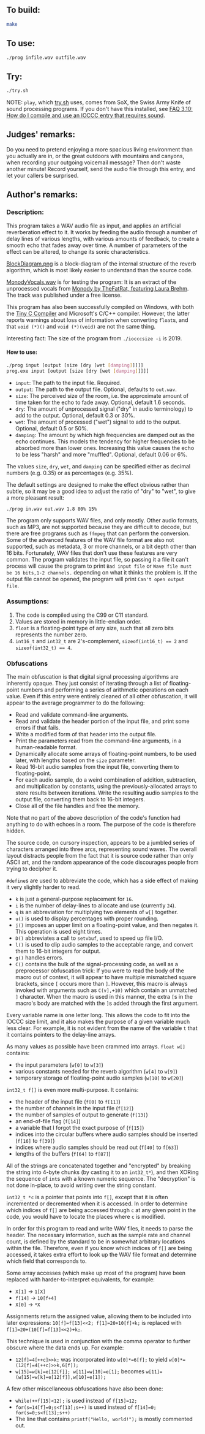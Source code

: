 ## To build:

```sh
make
```


## To use:

```sh
./prog infile.wav outfile.wav
```


## Try:

```sh
./try.sh
```


NOTE: `play`, which [try.sh](try.sh) uses, comes from SoX, the Swiss Army Knife
of sound processing programs.  If you don't have this installed, see [FAQ 3.10:
How do I compile and use an IOCCC entry that requires sound](../../faq.html#sox).


## Judges' remarks:

Do you need to pretend enjoying a more spacious living environment than you
actually are in, or the great outdoors with mountains and canyons, when
recording your outgoing voicemail message?  Then don't waste another minute!
Record yourself, send the audio file through this entry, and let your callers be
surprised.


## Author's remarks:

### Description:

This program takes a WAV audio file as input, and applies an artificial
reverberation effect to it. It works by feeding the audio through a number of
delay lines of various lengths, with various amounts of feedback, to create a
smooth echo that fades away over time. A number of parameters of the effect can
be altered, to change its sonic characteristics.

[BlockDiagram.png](BlockDiagram.png) is a block-diagram of the internal
structure of the reverb algorithm, which is most likely easier to understand
than the source code.

[MonodyVocals.wav](MonodyVocals.wav) is for testing the program: It is an
extract of the unprocessed vocals from [Monody by TheFatRat, featuring Laura
Brehm](https://www.youtube.com/watch?v=B7xai5u_tnk). The track was published
under a free license.

This program has also been successfully compiled on Windows, with both the [Tiny
C Compiler](https://bellard.org/tcc/) and Microsoft's C/C++ compiler. However,
the latter reports warnings about loss of information when converting `float`s,
and that `void (*)()` and `void (*)(void)` are not the same thing.

Interesting fact: The size of the program from `./iocccsize -i` is 2019.


#### How to use:

```sh
./prog input [output [size [dry [wet [damping]]]]]
prog.exe input [output [size [dry [wet [damping]]]]]
```

* `input`: The path to the input file. Required.
* `output`: The path to the output file. Optional, defaults to `out.wav`.
* `size`: The perceived size of the room, i.e. the approximate amount of time
taken for the echo to fade away. Optional, default 1.6 seconds.
* `dry`: The amount of unprocessed signal ("dry" in audio terminology) to add to
the output. Optional, default 0.3 or 30%.
* `wet`: The amount of processed ("wet") signal to add to the output. Optional,
default 0.5 or 50%.
* `damping`: The amount by which high frequencies are damped out as the echo
continues. This models the tendency for higher frequencies to be absorbed more
than lower ones. Increasing this value causes the echo to be less "harsh" and
more "muffled". Optional, default 0.06 or 6%.

The values `size`, `dry`, `wet`, and `damping` can be specified either as
decimal numbers (e.g. 0.35) or as percentages (e.g. 35%).

The default settings are designed to make the effect obvious rather than subtle,
so it may be a good idea to adjust the ratio of "dry" to "wet", to give a more
pleasant result:

```sh
./prog in.wav out.wav 1.8 80% 15%
```

The program only supports WAV files, and only mostly. Other audio formats, such
as MP3, are not supported because they are difficult to decode, but there are
free programs such as `ffmpeg` that can perform the conversion. Some of the
advanced features of the WAV file format are also not supported, such as
metadata, 3 or more channels, or a bit depth other than 16 bits. Fortunately,
WAV files that don't use these features are very common. The program validates
the input file, so passing it a file it can't process will cause the program to
print `Bad input file` or `Wave file must be 16 bits,1-2 channels.` depending on
what it thinks the problem is. If the output file cannot be opened, the program
will print `Can't open output file`.


### Assumptions:

1. The code is compiled using the C99 or C11 standard.
2. Values are stored in memory in little-endian order.
3. `float` is a floating-point type of any size, such that all zero bits
represents the number zero.
4. `int16_t` and `int32_t` are 2's-complement, `sizeof(int16_t) == 2` and
`sizeof(int32_t) == 4`.


### Obfuscations

The main obfuscation is that digital signal processing algorithms are inherently
opaque. They just consist of iterating through a list of floating-point numbers
and performing a series of arithmetic operations on each value. Even if this
entry were entirely cleaned of all other obfuscation, it will appear to the
average programmer to do the following:

* Read and validate command-line arguments.
* Read and validate the header portion of the input file, and print some errors
if that fails.
* Write a modified form of that header into the output file.
* Print the parameters read from the command-line arguments, in a human-readable
format.
* Dynamically allocate some arrays of floating-point numbers, to be used later,
with lengths based on the `size` parameter.
* Read 16-bit audio samples from the input file, converting them to
floating-point.
* For each audio sample, do a weird combination of addition, subtraction, and
multiplication by constants, using the previously-allocated arrays to store
results between iterations. Write the resulting audio samples to the output
file, converting them back to 16-bit integers.
* Close all of the file handles and free the memory.

Note that no part of the above description of the code's function had anything
to do with echoes in a room. The purpose of the code is therefore hidden.

The source code, on cursory inspection, appears to be a jumbled series of
characters arranged into three arcs, representing sound waves. The overall
layout distracts people from the fact that it is source code rather than only
ASCII art, and the random appearance of the code discourages people from trying
to decipher it.

`#define`s are used to abbreviate the code, which has a side effect of making it
very slightly harder to read.

* `k` is just a general-purpose replacement for `16`.
* `i` is the number of delay-lines to allocate and use (currently `24`).
* `q` is an abbreviation for multiplying two elements of `w[]` together.
* `u()` is used to display percentages with proper rounding.
* `j()` imposes an upper limit on a floating-point value, and then negates it.
This operation is used eight times.
* `D()` abbreviates a call to `setvbuf`, used to speed up file I/O.
* `l()` is used to clip audio samples to the acceptable range, and convert them
to 16-bit integers for output.
* `g()` handles errors.
* `C()` contains the bulk of the signal-processing code, as well as a
preprocessor obfuscation trick: If you were to read the body of the macro out of
context, it will appear to have multiple mismatched square brackets, since `[`
occurs more than `]`. However, this macro is always invoked with arguments such
as `C(v],+10)` which contain an unmatched `]` character. When the macro is used
in this manner, the extra `[`s in the macro's body are matched with the `]`s
added through the first argument.

Every variable name is one letter long. This allows the code to fit into the
IOCCC size limit, and it also makes the purpose of a given variable much less
clear. For example, it is not evident from the name of the variable `t` that it
contains pointers to the delay-line arrays.

As many values as possible have been crammed into arrays. `float w[]` contains:

* the input parameters (`w[0]` to `w[3]`)
* various constants needed for the reverb algorithm (`w[4]` to `w[9]`)
* temporary storage of floating-point audio samples (`w[10]` to `w[20]`)

`int32_t f[]` is even more multi-purpose. It contains:

* the header of the input file (`f[0]` to `f[11]`)
* the number of channels in the input file (`f[12]`)
* the number of samples of output to generate (`f[13]`)
* an end-of-file flag (`f[14]`)
* a variable that I forgot the exact purpose of (`f[15]`)
* indices into the circular buffers where audio samples should be inserted
(`f[16]` to `f[39]`)
* indices where audio samples should be read out (`f[40]` to `f[63]`)
* lengths of the buffers (`f[64]` to `f[87]`)

All of the strings are concatenated together and "encrypted" by breaking the
string into 4-byte chunks (by casting it to an `int32_t*`), and then XORing the
sequence of `int`s with a known numeric sequence. The "decryption" is not done
in-place, to avoid writing over the string constant.

`int32_t *c` is a pointer that points into `f[]`, except that it is often
incremented or decremented when it is accessed. In order to determine which
indices of `f[]` are being accessed through `c` at any given point in the code,
you would have to locate the places where `c` is modified.

In order for this program to read and write WAV files, it needs to parse the
header. The necessary information, such as the sample rate and channel count, is
defined by the standard to be in somewhat arbitrary locations within the file.
Therefore, even if you know which indices of `f[]` are being accessed, it takes
extra effort to look up the WAV file format and determine which field that
corresponds to.

Some array accesses (which make up most of the program) have been replaced with
harder-to-interpret equivalents, for example:

* `X[1]` -> `1[X]`
* `f[14]` -> `10[f+4]`
* `X[0]` -> `*X`

Assignments return the assigned value, allowing them to be included into later
expressions: `10[f]=f[13]<<2; f[1]=20+10[f]+k;` is replaced with
`f[1]=20+(10[f]=f[13]<<2)+k;`.

This technique is used in conjunction with the comma operator to further obscure
where the data ends up. For example:

* `12[f]=4[++c]>>k;` was incorporated into `w[0]*=6[f];` to yield
`w[0]*=(12[f]=4[++c]>>k,6[f]);`
* `w[15]=w[k]=e[12[f]]; w[11]=w[10]=e[1];` becomes
`w[11]=(w[15]=w[k]=e[12[f]],w[10]=e[1]);`

A few other miscellaneous obfuscations have also been done:

* `while(++f[15]<12);` is used instead of `f[15]=12;`
* `for(s=14[f]=0;s<f[13];s++)` is used instead of `f[14]=0;
for(s=0;s<f[13];s++)`
* The line that contains `printf("Hello, world!");` is mostly commented out.

<!--

    Copyright © 1984-2024 by Landon Curt Noll. All Rights Reserved.

    You are free to share and adapt this file under the terms of this license:

	Creative Commons Attribution-ShareAlike 4.0 International (CC BY-SA 4.0)

    For more information, see:

	https://creativecommons.org/licenses/by-sa/4.0/

-->
